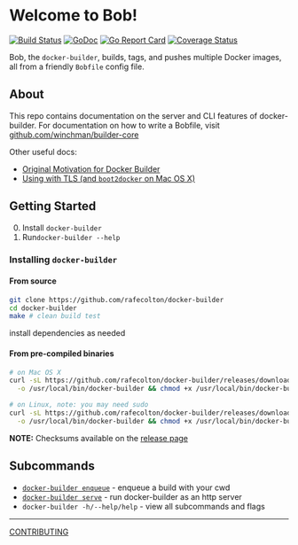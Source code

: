 # Welcome to Bob!

[![Build Status](https://travis-ci.org/rafecolton/docker-builder.svg?branch=master)](https://travis-ci.org/rafecolton/docker-builder)
[![GoDoc](https://godoc.org/github.com/rafecolton/docker-builder?status.svg)](https://godoc.org/github.com/rafecolton/docker-builder)
[![Go Report Card](https://goreportcard.com/badge/rafecolton/docker-builder)](https://goreportcard.com/report/rafecolton/docker-builder)
[![Coverage Status](https://coveralls.io/repos/github/rafecolton/docker-builder/badge.svg?branch=master)](https://coveralls.io/github/rafecolton/docker-builder?branch=master)

Bob, the `docker-builder`, builds, tags, and pushes multiple Docker images, all
from a friendly `Bobfile` config file.

## About

This repo contains documentation on the server and CLI features of
docker-builder.  For documentation on how to write a Bobfile, visit
[github.com/winchman/builder-core](https://github.com/winchman/builder-core)

Other useful docs:

* [Original Motivation for Docker Builder](_docs/why.md)
* [Using with TLS (and `boot2docker` on Mac OS X)](_docs/using-with-tls.md)

## Getting Started

0. Install `docker-builder`
0. Run`docker-builder --help`

### Installing `docker-builder`

#### From source

```bash
git clone https://github.com/rafecolton/docker-builder
cd docker-builder
make # clean build test
```

install dependencies as needed

#### From pre-compiled binaries

```bash
# on Mac OS X
curl -sL https://github.com/rafecolton/docker-builder/releases/download/v0.10.0/docker-builder-v0.10.0-darwin-amd64 \
  -o /usr/local/bin/docker-builder && chmod +x /usr/local/bin/docker-builder

# on Linux, note: you may need sudo
curl -sL https://github.com/rafecolton/docker-builder/releases/download/v0.10.0/docker-builder-v0.10.0-linux-amd64 \
  -o /usr/local/bin/docker-builder && chmod +x /usr/local/bin/docker-builder
```

**NOTE:** Checksums available on the [release page](https://github.com/rafecolton/docker-builder/releases)

## Subcommands

* [`docker-builder enqueue`](_docs/subcommands/enqueue.md) - enqueue a
  build with your cwd
* [`docker-builder serve`](_docs/subcommands/serve.md) - run
  docker-builder as an http server 
* `docker-builder -h/--help/help` - view all subcommands and flags

----

[CONTRIBUTING](CONTRIBUTING.md)

